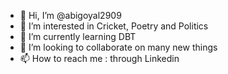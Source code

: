 - 👋 Hi, I’m @abigoyal2909
- 👀 I’m interested in Cricket, Poetry and Politics
- 🌱 I’m currently learning DBT
- 💞️ I’m looking to collaborate on many new things
- 📫 How to reach me : through Linkedin

<!---
abigoyal2909/abigoyal2909 is a ✨ special ✨ repository because its `README.md` (this file) appears on your GitHub profile.
You can click the Preview link to take a look at your changes.
--->
